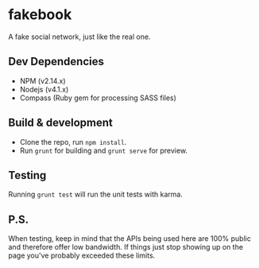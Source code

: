 # fakebook

A fake social network, just like the real one.

## Dev Dependencies

- NPM (v2.14.x)
- Nodejs (v4.1.x)
- Compass (Ruby gem for processing SASS files)

## Build & development

- Clone the repo, run `npm install`.
- Run `grunt` for building and `grunt serve` for preview.

## Testing

Running `grunt test` will run the unit tests with karma.

## P.S.

When testing, keep in mind that the APIs being used here are 100% public and therefore offer low bandwidth. 
If things just stop showing up on the page you've probably exceeded these limits.
